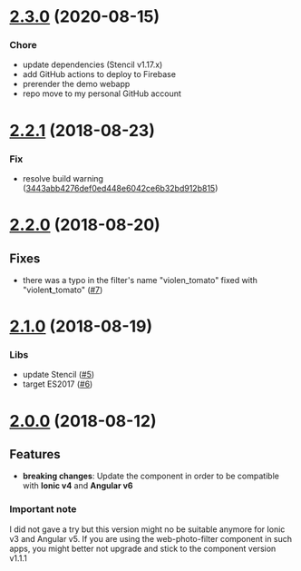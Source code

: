 <a name="2.3.0"></a>
# [2.3.0](https://github.com/peterpeterparker/web-photo-filter/compare/v2.1.1...v2.2.0) (2020-08-15)

### Chore

- update dependencies (Stencil v1.17.x)
- add GitHub actions to deploy to Firebase
- prerender the demo webapp 
- repo move to my personal GitHub account

<a name="2.2.1"></a>
# [2.2.1](https://github.com/peterpeterparker/web-photo-filter/compare/v2.1.0...v2.1.1) (2018-08-23)

### Fix

* resolve build warning ([3443abb4276def0ed448e6042ce6b32bd912b815](https://github.com/peterpeterparker/web-photo-filter/commit/3443abb4276def0ed448e6042ce6b32bd912b815))

<a name="2.2.0"></a>
# [2.2.0](https://github.com/peterpeterparker/web-photo-filter/compare/v2.1.0...v2.2.0) (2018-08-20)

## Fixes

* there was a typo in the filter's name "violen_tomato" fixed with "violen**t**_tomato" ([#7](https://github.com/peterpeterparker/web-photo-filter/issues/7))

<a name="2.1.0"></a>
# [2.1.0](https://github.com/peterpeterparker/web-photo-filter/compare/v2.0.0...v2.1.0) (2018-08-19)

### Libs

* update Stencil ([#5](https://github.com/peterpeterparker/web-photo-filter/issues/5))
* target ES2017 ([#6](https://github.com/peterpeterparker/web-photo-filter/issues/6))

<a name="2.0.0"></a>
# [2.0.0](https://github.com/peterpeterparker/web-photo-filter/compare/v1.1.1...v2.0.0) (2018-08-12)

## Features

* **breaking changes**: Update the component in order to be compatible with **Ionic v4** and **Angular v6**

### Important note

I did not gave a try but this version might no be suitable anymore for Ionic v3 and Angular v5. If you are using the web-photo-filter component in such apps, you might better not upgrade and stick to the component version v1.1.1
 
